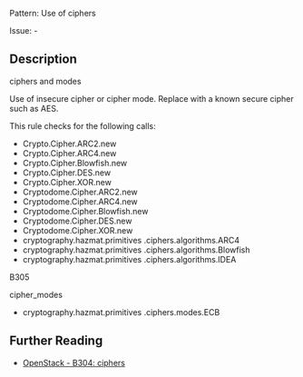 Pattern: Use of ciphers

Issue: -

## Description

ciphers and modes

Use of insecure cipher or cipher mode. Replace with a known secure cipher such
as AES.

This rule checks for the following calls:

  - Crypto.Cipher.ARC2.new
  - Crypto.Cipher.ARC4.new
  - Crypto.Cipher.Blowfish.new
  - Crypto.Cipher.DES.new
  - Crypto.Cipher.XOR.new
  - Cryptodome.Cipher.ARC2.new
  - Cryptodome.Cipher.ARC4.new
  - Cryptodome.Cipher.Blowfish.new
  - Cryptodome.Cipher.DES.new
  - Cryptodome.Cipher.XOR.new
  - cryptography.hazmat.primitives .ciphers.algorithms.ARC4
  - cryptography.hazmat.primitives .ciphers.algorithms.Blowfish
  - cryptography.hazmat.primitives .ciphers.algorithms.IDEA

B305

cipher_modes

  - cryptography.hazmat.primitives .ciphers.modes.ECB

## Further Reading

* [OpenStack - B304: ciphers](https://docs.openstack.org/developer/bandit/api/bandit.blacklists.html#b304-ciphers)

